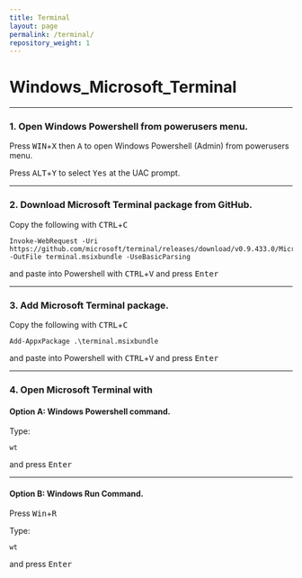 ```yaml
---
title: Terminal
layout: page
permalink: /terminal/
repository_weight: 1
---
```


# Windows_Microsoft_Terminal

---

### 1. Open Windows Powershell from powerusers menu.

Press <kbd>WIN</kbd>+<kbd>X</kbd> then <kbd>A</kbd> to open Windows Powershell (Admin) from powerusers menu.

Press <kbd>ALT</kbd>+<kbd>Y</kbd> to select <kbd>Yes</kbd> at the UAC prompt.

---

### 2. Download Microsoft Terminal package from GitHub.

Copy the following with <kbd>CTRL</kbd>+<kbd>C</kbd>

```
Invoke-WebRequest -Uri https://github.com/microsoft/terminal/releases/download/v0.9.433.0/Microsoft.WindowsTerminal_0.9.433.0_8wekyb3d8bbwe.msixbundle -OutFile terminal.msixbundle -UseBasicParsing
```

and paste into Powershell with <kbd>CTRL</kbd>+<kbd>V</kbd> and press <kbd>Enter</kbd>

---

### 3. Add Microsoft Terminal package.

Copy the following with <kbd>CTRL</kbd>+<kbd>C</kbd>

```
Add-AppxPackage .\terminal.msixbundle
```

and paste into Powershell with <kbd>CTRL</kbd>+<kbd>V</kbd> and press <kbd>Enter</kbd>

---

### 4. Open Microsoft Terminal with

#### Option A: Windows Powershell command.

Type:

`wt` 

and press <kbd>Enter</kbd>

---

#### Option B: Windows Run Command.

Press <kbd>Win</kbd>+<kbd>R</kbd>

Type:

`wt` 

and press <kbd>Enter</kbd>
